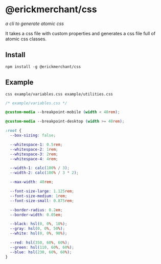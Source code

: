 # @erickmerchant/css

_a cli to generate atomic css_

It takes a css file with custom properties and generates a css file full of atomic css classes.

## Install

```
npm install -g @erickmerchant/css
```

## Example

```
css example/variables.css example/utilities.css
```

``` css
/* example/variables.css */

@custom-media --breakpoint-mobile (width < 40rem);

@custom-media --breakpoint-desktop (width >= 40rem);

:root {
  --box-sizing: false;

  --whitespace-1: 0.5rem;
  --whitespace-2: 1rem;
  --whitespace-3: 2rem;
  --whitespace-4: 4rem;

  --width-1: calc(100% / 3);
  --width-2: calc(100% / 3 * 2);

  --max-width: 40rem;

  --font-size-large: 1.125rem;
  --font-size-medium: 1rem;
  --font-size-small: 0.875rem;

  --border-radius: 0.2em;
  --border-width: 0.05em;

  --black: hsl(0, 0%, 10%);
  --gray: hsl(0, 0%, 50%);
  --white: hsl(0, 0%, 90%);

  --red: hsl(350, 60%, 60%);
  --green: hsl(110, 60%, 60%);
  --blue: hsl(230, 60%, 60%);
}
```
